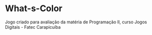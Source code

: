 # What-s-Color
Jogo criado para avaliação da matéria de Programação II, curso Jogos Digitais - Fatec Carapicuíba
